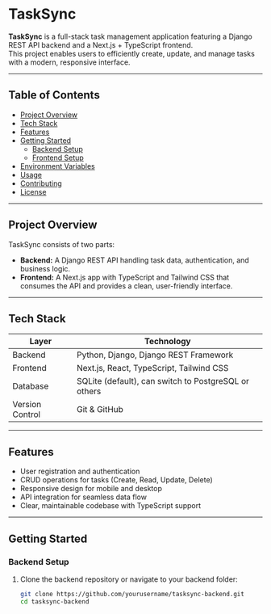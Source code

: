 # TaskSync

**TaskSync** is a full-stack task management application featuring a Django REST API backend and a Next.js + TypeScript frontend.  
This project enables users to efficiently create, update, and manage tasks with a modern, responsive interface.

---

## Table of Contents

- [Project Overview](#project-overview)  
- [Tech Stack](#tech-stack)  
- [Features](#features)  
- [Getting Started](#getting-started)  
  - [Backend Setup](#backend-setup)  
  - [Frontend Setup](#frontend-setup)  
- [Environment Variables](#environment-variables)  
- [Usage](#usage)  
- [Contributing](#contributing)  
- [License](#license)  

---

## Project Overview

TaskSync consists of two parts:

- **Backend:** A Django REST API handling task data, authentication, and business logic.  
- **Frontend:** A Next.js app with TypeScript and Tailwind CSS that consumes the API and provides a clean, user-friendly interface.

---

## Tech Stack

| Layer    | Technology                          |
| -------- | --------------------------------- |
| Backend  | Python, Django, Django REST Framework |
| Frontend | Next.js, React, TypeScript, Tailwind CSS |
| Database | SQLite (default), can switch to PostgreSQL or others |
| Version Control | Git & GitHub                 |

---

## Features

- User registration and authentication  
- CRUD operations for tasks (Create, Read, Update, Delete)  
- Responsive design for mobile and desktop  
- API integration for seamless data flow  
- Clear, maintainable codebase with TypeScript support  

---

## Getting Started

### Backend Setup

1. Clone the backend repository or navigate to your backend folder:

   ```bash
   git clone https://github.com/yourusername/tasksync-backend.git
   cd tasksync-backend
